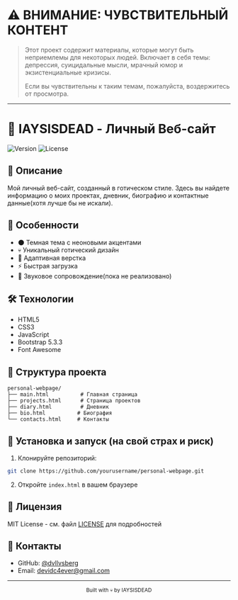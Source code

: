 # ⚠️ ВНИМАНИЕ: ЧУВСТВИТЕЛЬНЫЙ КОНТЕНТ

> Этот проект содержит материалы, которые могут быть неприемлемы для некоторых людей. 
> Включает в себя темы: депрессия, суицидальные мысли, мрачный юмор и экзистенциальные кризисы.
> 
> Если вы чувствительны к таким темам, пожалуйста, воздержитесь от просмотра.
> 

---

# 🖤 IAYSISDEAD - Личный Веб-сайт

![Version](https://img.shields.io/badge/version-1.0.0-black.svg?style=for-the-badge&logo=github&colorB=red)
![License](https://img.shields.io/badge/license-MIT-black.svg?style=for-the-badge&colorB=red)

## 📜 Описание

Мой личный веб-сайт, созданный в готическом стиле. Здесь вы найдете информацию о моих проектах, дневник, биографию и контактные данные(хотя лучше бы не искали).

## 🎨 Особенности

- 🌑 Темная тема с неоновыми акцентами
- 💀 Уникальный готический дизайн
- 📱 Адаптивная верстка
- ⚡ Быстрая загрузка
- 🎵 Звуковое сопровождение(пока не реализовано)

## 🛠 Технологии

- HTML5
- CSS3
- JavaScript
- Bootstrap 5.3.3
- Font Awesome

## 📂 Структура проекта

```
personal-webpage/
├── main.html          # Главная страница
├── projects.html      # Страница проектов
├── diary.html         # Дневник
├── bio.html          # Биография
└── contacts.html     # Контакты
```

## 🚀 Установка и запуск (на свой страх и риск)

1. Клонируйте репозиторий:
```bash
git clone https://github.com/yourusername/personal-webpage.git
```

2. Откройте `index.html` в вашем браузере

## 📝 Лицензия

MIT License - см. файл [LICENSE](LICENSE) для подробностей

## 👻 Контакты

- GitHub: [@dvllvsberg](https://github.com/dvllvsberg)
- Email: devidc4ever@gmail.com

---

<div align="center">
  <sub>Built with 💀 by IAYSISDEAD</sub>
</div>
